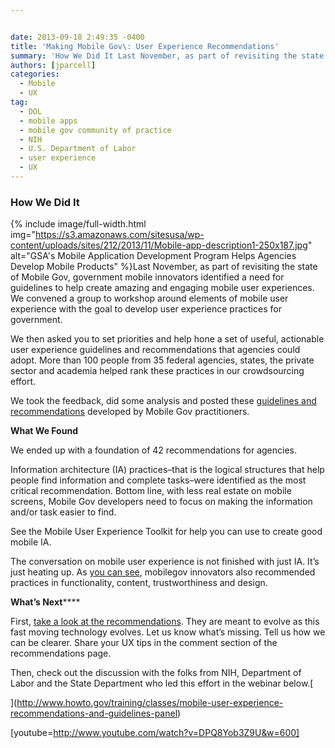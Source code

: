 ```yaml
---


date: 2013-09-18 2:49:35 -0400
title: 'Making Mobile Gov\: User Experience Recommendations'
summary: 'How We Did It Last November, as part of revisiting the state of Mobile Gov, government mobile innovators identified a need&nbsp;for guidelines to help create amazing and engaging mobile user experiences.&nbsp;We convened a group to&nbsp;workshop around elements of mobile user experience&nbsp;with the goal'
authors: [jparcell]
categories:
  - Mobile
  - UX
tag:
  - DOL
  - mobile apps
  - mobile gov community of practice
  - NIH
  - U.S. Department of Labor
  - user experience
  - UX
---
```


### How We Did It


{% include image/full-width.html img="https://s3.amazonaws.com/sitesusa/wp-content/uploads/sites/212/2013/11/Mobile-app-description1-250x187.jpg" alt="GSA's Mobile Application Development Program Helps Agencies Develop Mobile Products" %}Last November, as part of revisiting the state of Mobile Gov, government mobile innovators identified a need for guidelines to help create amazing and engaging mobile user experiences. We convened a group to workshop around elements of mobile user experience with the goal to develop user experience practices for government.

We then asked you to set priorities and help hone a set of useful, actionable user experience guidelines and recommendations that agencies could adopt. More than 100 people from 35 federal agencies, states, the private sector and academia helped rank these practices in our crowdsourcing effort.

We took the feedback, did some analysis and posted these <a title="Mobile User Experience Guidelines and Recommendations" href="https://www.WHATEVER/resources/mobile-user-experience-guidelines-and-recommendations/" target="_blank">guidelines and recommendations</a> developed by Mobile Gov practitioners.

**What We Found**

We ended up with a foundation of 42 recommendations for agencies.

Information architecture (IA) practices&#8211;that is the logical structures that help people find information and complete tasks&#8211;were identified as the most critical recommendation. Bottom line, with less real estate on mobile screens, Mobile Gov developers need to focus on making the information and/or task easier to find.

See the Mobile User Experience Toolkit for help you can use to create good mobile IA.

The conversation on mobile user experience is not finished with just IA. It’s just heating up. As <a title="Mobile User Experience Guidelines and Recommendations" href="https://www.WHATEVER/resources/mobile-user-experience-guidelines-and-recommendations/" target="_blank">you can see</a>, mobilegov innovators also recommended practices in functionality, content, trustworthiness and design.

**What&#8217;s Next******

First, [take a look at the recommendations](https://www.WHATEVER/resources/mobile-user-experience-guidelines-and-recommendations/ "Mobile User Experience Guidelines and Recommendations"). They are meant to evolve as this fast moving technology evolves. Let us know what&#8217;s missing. Tell us how we can be clearer. Share your UX tips in the comment section of the recommendations page.

Then, check out the discussion with the folks from NIH, Department of Labor and the State Department who led this effort in the webinar below.[
  
](http://www.howto.gov/training/classes/mobile-user-experience-recommendations-and-guidelines-panel) 

[youtube=http://www.youtube.com/watch?v=DPQ8Yob3Z9U&w=600]